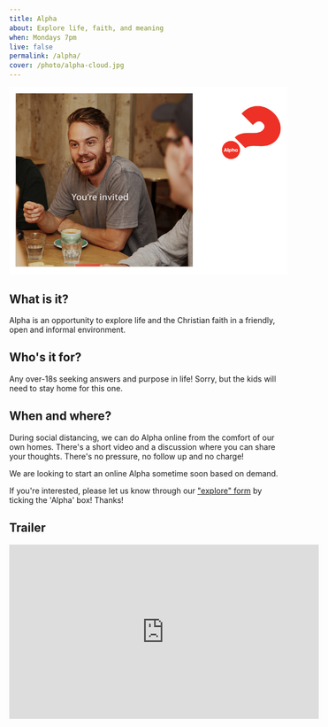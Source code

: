 ```yaml
---
title: Alpha
about: Explore life, faith, and meaning
when: Mondays 7pm
live: false
permalink: /alpha/
cover: /photo/alpha-cloud.jpg
---
```


![You're invited to Alpha](/photo/alpha1.jpg)

## What is it? ##

Alpha is an opportunity to explore life and the Christian faith in a friendly, open and informal environment.

## Who's it for? ##

Any over-18s seeking answers and purpose in life! Sorry, but the kids will need to stay home for this one.

## When and where? ##

During social distancing, we can do Alpha online from the comfort of our own homes. There's a short video and a discussion where you can share your thoughts. There's no pressure, no follow up and no charge!

We are looking to start an online Alpha sometime soon based on demand.

If you're interested, please let us know through our ["explore" form](/explore/) by ticking the 'Alpha' box! Thanks!

## Trailer

<iframe class="db center" width="560" height="315" src="https://www.youtube.com/embed/fViYK_Xb3Wg" frameborder="0" allow="accelerometer; autoplay; encrypted-media; gyroscope; picture-in-picture" allowfullscreen></iframe>
